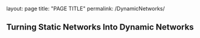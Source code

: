 layout: page title: "PAGE TITLE" permalink: /DynamicNetworks/
## Turning Static Networks Into Dynamic Networks
